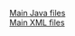 [Main Java files](https://github.com/DroidFreak32/MADLabApps/tree/b01_asynctask_progressbar/app/src/main/java/com/example/student/mad_labapp)  
[Main XML files](https://github.com/DroidFreak32/MADLabApps/tree/b01_asynctask_progressbar/app/src/main/res/layout)  
